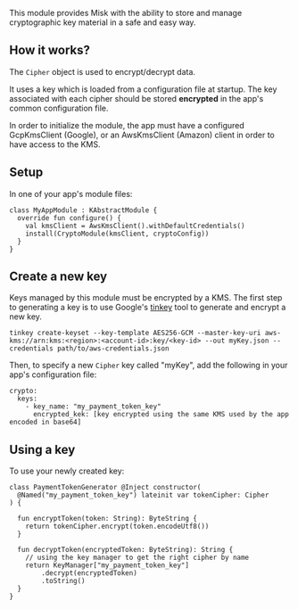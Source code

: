 This module provides Misk with the ability to store and manage cryptographic key material in a
safe and easy way.

How it works?
-----
The `Cipher` object is used to encrypt/decrypt data.

It uses a key which is loaded from a configuration file at startup.
The key associated with each cipher should be stored **encrypted** in the app's common configuration file.

In order to initialize the module, the app must have a configured GcpKmsClient (Google),
or an AwsKmsClient (Amazon) client in order to have access to the KMS.

Setup
-----
In one of your app's module files:
```$kotlin
class MyAppModule : KAbstractModule {
  override fun configure() {
    val kmsClient = AwsKmsClient().withDefaultCredentials()
    install(CryptoModule(kmsClient, cryptoConfig))
  }
}
```

Create a new key
-----
Keys managed by this module must be encrypted by a KMS.
The first step to generating a key is to use Google's 
[tinkey](https://github.com/google/tink/blob/master/docs/TINKEY.md) tool to generate and encrypt a new key.
```
tinkey create-keyset --key-template AES256-GCM --master-key-uri aws-kms://arn:kms:<region>:<account-id>:key/<key-id> --out myKey.json --credentials path/to/aws-credentials.json
```
Then, to specify a new `Cipher` key called "myKey", add the following in your app's configuration file:
```$yaml
crypto:
  keys:
    - key_name: "my_payment_token_key"
      encrypted_kek: [key encrypted using the same KMS used by the app encoded in base64] 
``` 
Using a key
-----
To use your newly created key:
```$kotlin
class PaymentTokenGenerator @Inject constructor(
  @Named("my_payment_token_key") lateinit var tokenCipher: Cipher
) {
  
  fun encryptToken(token: String): ByteString {
    return tokenCipher.encrypt(token.encodeUtf8())
  }
  
  fun decryptToken(encryptedToken: ByteString): String {
    // using the key manager to get the right cipher by name
    return KeyManager["my_payment_token_key"]
        .decrypt(encryptedToken)
        .toString()
  }
}
```